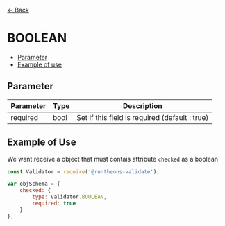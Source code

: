 [<- Back](https://github.com/iamousseni/runtheons-validate#type)

# BOOLEAN

- [Parameter](https://github.com/iamousseni/runtheons-validate/doc/boolean#parameter)
- [Example of use](https://github.com/iamousseni/runtheons-validate/doc/boolean#example-of-use)

## Parameter

| Parameter | Type | Description                                    |
| --------- | ---- | ---------------------------------------------- |
| required  | bool | Set if this field is required (default : true) |

## Example of Use

We want receive a object that must contais attribute `checked` as a boolean

```javascript
const Validator = require('@runtheons-validate');

var objSchema = {
	checked: {
		type: Validator.BOOLEAN,
		required: true
	}
};
```
